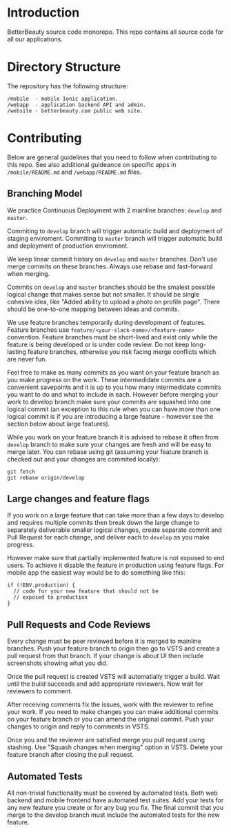 # Introduction
BetterBeauty source code monorepo. This repo contains all source code for all our applications.

# Directory Structure

The repository has the following structure:
```
/mobile  - mobile Ionic application.
/webapp  - application backend API and admin.
/website - betterbeauty.com public web site.
```


# Contributing

Below are general guidelines that you need to follow
when contributing to this repo. See also additional guideance
on specific apps in `/mobile/README.md` and
`/webapp/README.md` files.

## Branching Model

We practice Continuous Deployment with 2 mainline branches:
`develop` and `master`.

Commiting to `develop` branch will trigger automatic build
and deployment of staging enviroment. Commiting to `master`
branch will trigger automatic build and deployment of
production enviroment.

We keep linear commit history on `develop` and `master` branches.
Don't use merge commits on these branches. Always use rebase and
fast-forward when merging.

Commits on `develop` and `master` branches should be the smalest
possible logical change that makes sense but not smaller. It should
be single cohesive idea, like "Added ability to upload a photo on
profile page". There should be one-to-one mapping between ideas
and commits.

We use feature branches temporarily during development
of features. Feature branches use
`feature/<your-slack-name>/<feature-name>` convention.
Feature branches must be short-lived and exist only while
the feature is being developed or is under code review.
Do not keep long-lasting feature branches, otherwise you
risk facing merge conflicts which are never fun.

Feel free to make as many commits as you want on your feature
branch as you make progress on the work. These intermedidate
commits are a convenient savepoints and it is up to you
how many intermedidate commits you want to do and what to
include in each. However before merging your work to develop
branch make sure your commits are squashed into one logical commit
(an exception to this rule when you can have more than one logical
commit is if you are introducing a large feature - however see
the section below about large features).

While you work on your feature branch it is advised to rebase it
often from `develop` branch to make sure your changes are fresh and
will be easy to merge later. You can rebase using git (assuming
your feature branch is checked out and your changes are commited
locally):

```
git fetch
git rebase origin/develop
```

## Large changes and feature flags

If you work on a large feature that can take more than a few
days to develop and requires multiple commits then break down
the large change to separately deliverable smaller logical changes,
create separate commit and Pull Request for each change,
and deliver each to `develop` as you make progress.

However make sure that partially implemented feature is not
exposed to end users. To achieve it disable the feature in production
using feature flags. For mobile app the easiest way would be
to do something like this:

```
if (!ENV.production) {
  // code for your new feature that should not be
  // exposed to production
}
```

## Pull Requests and Code Reviews

Every change must be peer reviewed before it is merged to mainline
branches. Push your feature branch to origin then go to VSTS
and create a pull request from that branch. If your change is
about UI then include screenshots showing what you did.

Once the pull request is created VSTS will automatially trigger
a build. Wait until the build succeeds and add appropriate
reviewers. Now wait for reviewers to comment.

After receiving comments fix the issues, work with the reviewer
to refine your work. If you need to make changes you can make
additional commits on your feature branch or you can amend the
original commit. Push your changes to origin and reply to comments
in VSTS.

Once you and the reviewer are satisfied merge you pull request
using stashing. Use "Squash changes when merging" option in VSTS.
Delete your feature branch after closing the pull request.

## Automated Tests

All non-trivial functionality must be covered by automated tests.
Both web backend and mobile frontend have automated test suites.
Add your tests for any new feature you create or for any bug you fix.
The final commit that you merge to the develop branch must include
the automated tests for the new feature.

